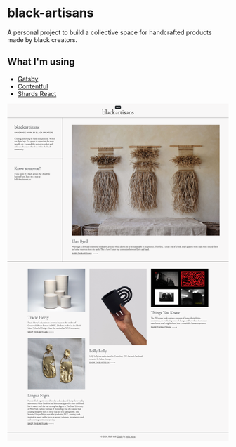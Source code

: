 # black-artisans

A personal project to build a collective space for handcrafted products made by black creators.

## What I'm using

- [Gatsby](https://www.gatsbyjs.com/)
- [Contentful](https://www.contentful.com/)
- [Shards React](https://designrevision.com/docs/shards-react/getting-started)

![Website preview of black artisans](/src/assets/images/preview.png)
